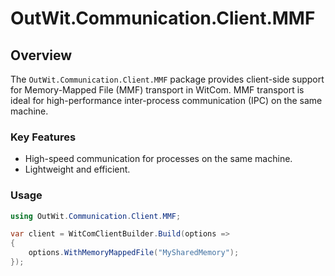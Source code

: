 # OutWit.Communication.Client.MMF

## Overview
The `OutWit.Communication.Client.MMF` package provides client-side support for Memory-Mapped File (MMF) transport in WitCom. MMF transport is ideal for high-performance inter-process communication (IPC) on the same machine.

### Key Features
- High-speed communication for processes on the same machine.
- Lightweight and efficient.

### Usage
```csharp
using OutWit.Communication.Client.MMF;

var client = WitComClientBuilder.Build(options =>
{
    options.WithMemoryMappedFile("MySharedMemory");
});
```
